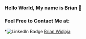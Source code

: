 ### Hello World, My name is Brian 👋

<!--
**BW-BW/BW-BW** is a ✨ _special_ ✨ repository because its `README.md` (this file) appears on your GitHub profile.

Here are some ideas to get you started:

- 🔭 I’m currently working on ...
- 🌱 I’m currently learning ...
- 👯 I’m looking to collaborate on ...
- 🤔 I’m looking for help with ...
- 💬 Ask me about ...
- 📫 How to reach me: ...
- 😄 Pronouns: ...
- ⚡ Fun fact: ...
-->

### Feel Free to Contact Me at:
*![LinkedIn Badge](https://img.shields.io/badge/LinkedIn-0A66C2?logo=linkedin&logoColor=fff&style=for-the-badge) [Brian Widjaja](https://www.linkedin.com/in/brian-widjaja/)
<!--
